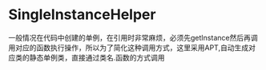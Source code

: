 # SingleInstanceHelper
一般情况在代码中创建的单例，在引用时非常麻烦，必须先getInstance然后再调用对应的函数执行操作，所以为了简化这种调用方式，这里采用APT,自动生成对应类的静态单例类，直接通过类名.函数的方式调用
